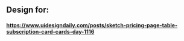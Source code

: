 ## Design for:
#### https://www.uidesigndaily.com/posts/sketch-pricing-page-table-subscription-card-cards-day-1116
